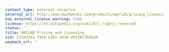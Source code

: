 ```yaml
---
content_type: external-resource
external_url: http://www.mathworks.com/products/matlab/pricing_licensing.html?s_iid=ML2012_pricing_a#commercial_use
has_external_license_warning: true
license: https://en.wikipedia.org/wiki/All_rights_reserved
status: ''
title: MATLAB Pricing and Licensing
uid: 531bd341-3324-4261-a410-d533027695e9
wayback_url: ''
---
```

